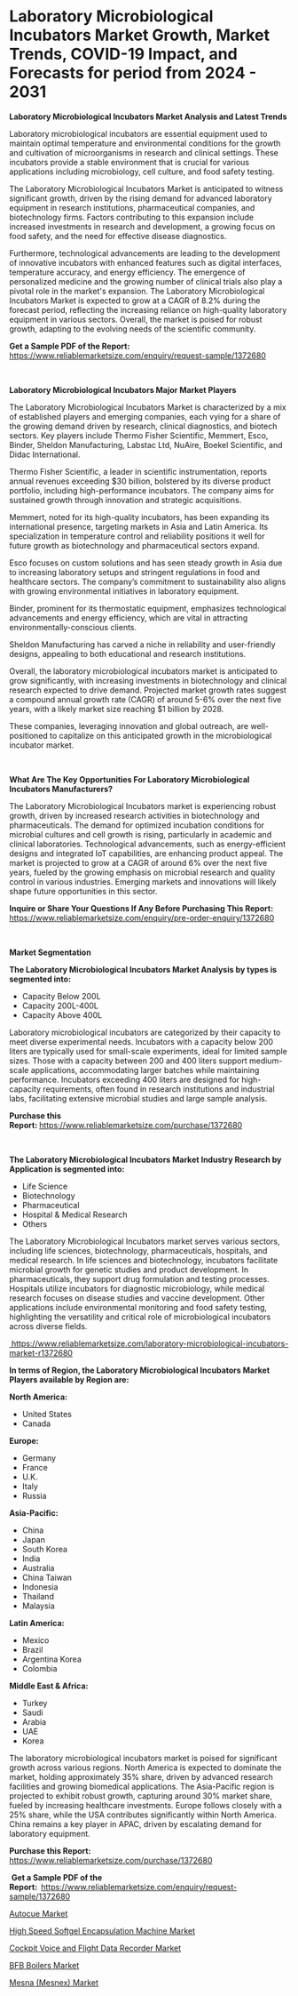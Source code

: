 <p><h1>Laboratory Microbiological Incubators Market Growth, Market Trends, COVID-19 Impact, and Forecasts for period from 2024 - 2031</h1></p><p><strong>Laboratory Microbiological Incubators Market Analysis and Latest Trends</strong></p>
<p><p>Laboratory microbiological incubators are essential equipment used to maintain optimal temperature and environmental conditions for the growth and cultivation of microorganisms in research and clinical settings. These incubators provide a stable environment that is crucial for various applications including microbiology, cell culture, and food safety testing.</p><p>The Laboratory Microbiological Incubators Market is anticipated to witness significant growth, driven by the rising demand for advanced laboratory equipment in research institutions, pharmaceutical companies, and biotechnology firms. Factors contributing to this expansion include increased investments in research and development, a growing focus on food safety, and the need for effective disease diagnostics.</p><p>Furthermore, technological advancements are leading to the development of innovative incubators with enhanced features such as digital interfaces, temperature accuracy, and energy efficiency. The emergence of personalized medicine and the growing number of clinical trials also play a pivotal role in the market's expansion. The Laboratory Microbiological Incubators Market is expected to grow at a CAGR of 8.2% during the forecast period, reflecting the increasing reliance on high-quality laboratory equipment in various sectors. Overall, the market is poised for robust growth, adapting to the evolving needs of the scientific community.</p></p>
<p><strong>Get a Sample PDF of the Report:&nbsp;</strong> <a href="https://www.reliablemarketsize.com/enquiry/request-sample/1372680?utm_campaign=1879&utm_medium=2&utm_source=Github&utm_content=ia&utm_term=06122024&utm_id=laboratory-microbiological-incubators">https://www.reliablemarketsize.com/enquiry/request-sample/1372680</a></p>
<p>&nbsp;</p>
<p><strong>Laboratory Microbiological Incubators Major Market Players</strong></p>
<p><p>The Laboratory Microbiological Incubators Market is characterized by a mix of established players and emerging companies, each vying for a share of the growing demand driven by research, clinical diagnostics, and biotech sectors. Key players include Thermo Fisher Scientific, Memmert, Esco, Binder, Sheldon Manufacturing, Labstac Ltd, NuAire, Boekel Scientific, and Didac International.</p><p>Thermo Fisher Scientific, a leader in scientific instrumentation, reports annual revenues exceeding $30 billion, bolstered by its diverse product portfolio, including high-performance incubators. The company aims for sustained growth through innovation and strategic acquisitions.</p><p>Memmert, noted for its high-quality incubators, has been expanding its international presence, targeting markets in Asia and Latin America. Its specialization in temperature control and reliability positions it well for future growth as biotechnology and pharmaceutical sectors expand.</p><p>Esco focuses on custom solutions and has seen steady growth in Asia due to increasing laboratory setups and stringent regulations in food and healthcare sectors. The company’s commitment to sustainability also aligns with growing environmental initiatives in laboratory equipment.</p><p>Binder, prominent for its thermostatic equipment, emphasizes technological advancements and energy efficiency, which are vital in attracting environmentally-conscious clients. </p><p>Sheldon Manufacturing has carved a niche in reliability and user-friendly designs, appealing to both educational and research institutions.</p><p>Overall, the laboratory microbiological incubators market is anticipated to grow significantly, with increasing investments in biotechnology and clinical research expected to drive demand. Projected market growth rates suggest a compound annual growth rate (CAGR) of around 5-6% over the next five years, with a likely market size reaching $1 billion by 2028.</p><p>These companies, leveraging innovation and global outreach, are well-positioned to capitalize on this anticipated growth in the microbiological incubator market.</p></p>
<p>&nbsp;</p>
<p><strong>What Are The Key Opportunities For Laboratory Microbiological Incubators Manufacturers?</strong></p>
<p><p>The Laboratory Microbiological Incubators market is experiencing robust growth, driven by increased research activities in biotechnology and pharmaceuticals. The demand for optimized incubation conditions for microbial cultures and cell growth is rising, particularly in academic and clinical laboratories. Technological advancements, such as energy-efficient designs and integrated IoT capabilities, are enhancing product appeal. The market is projected to grow at a CAGR of around 6% over the next five years, fueled by the growing emphasis on microbial research and quality control in various industries. Emerging markets and innovations will likely shape future opportunities in this sector.</p></p>
<p><strong>Inquire or Share Your Questions If Any Before Purchasing This Report:</strong> <a href="https://www.reliablemarketsize.com/enquiry/pre-order-enquiry/1372680?utm_campaign=1879&utm_medium=2&utm_source=Github&utm_content=ia&utm_term=06122024&utm_id=laboratory-microbiological-incubators">https://www.reliablemarketsize.com/enquiry/pre-order-enquiry/1372680</a></p>
<p>&nbsp;</p>
<p><strong>Market Segmentation</strong></p>
<p><strong>The Laboratory Microbiological Incubators Market Analysis by types is segmented into:</strong></p>
<p><ul><li>Capacity Below 200L</li><li>Capacity 200L-400L</li><li>Capacity Above 400L</li></ul></p>
<p><p>Laboratory microbiological incubators are categorized by their capacity to meet diverse experimental needs. Incubators with a capacity below 200 liters are typically used for small-scale experiments, ideal for limited sample sizes. Those with a capacity between 200 and 400 liters support medium-scale applications, accommodating larger batches while maintaining performance. Incubators exceeding 400 liters are designed for high-capacity requirements, often found in research institutions and industrial labs, facilitating extensive microbial studies and large sample analysis.</p></p>
<p><strong>Purchase this Report:&nbsp;</strong><a href="https://www.reliablemarketsize.com/purchase/1372680?utm_campaign=1879&utm_medium=2&utm_source=Github&utm_content=ia&utm_term=06122024&utm_id=laboratory-microbiological-incubators">https://www.reliablemarketsize.com/purchase/1372680</a></p>
<p>&nbsp;</p>
<p><strong>The Laboratory Microbiological Incubators Market Industry Research by Application is segmented into:</strong></p>
<p><ul><li>Life Science</li><li>Biotechnology</li><li>Pharmaceutical</li><li>Hospital & Medical Research</li><li>Others</li></ul></p>
<p><p>The Laboratory Microbiological Incubators market serves various sectors, including life sciences, biotechnology, pharmaceuticals, hospitals, and medical research. In life sciences and biotechnology, incubators facilitate microbial growth for genetic studies and product development. In pharmaceuticals, they support drug formulation and testing processes. Hospitals utilize incubators for diagnostic microbiology, while medical research focuses on disease studies and vaccine development. Other applications include environmental monitoring and food safety testing, highlighting the versatility and critical role of microbiological incubators across diverse fields.</p></p>
<p><a href="https://www.reliablemarketsize.com/laboratory-microbiological-incubators-market-r1372680?utm_campaign=1879&utm_medium=2&utm_source=Github&utm_content=ia&utm_term=06122024&utm_id=laboratory-microbiological-incubators">&nbsp;https://www.reliablemarketsize.com/laboratory-microbiological-incubators-market-r1372680</a></p>
<p><strong>In terms of Region, the Laboratory Microbiological Incubators Market Players available by Region are:</strong></p>
<p>
    <p> <strong> North America: </strong>
        <ul>
            <li>United States</li>
            <li>Canada</li>
        </ul>
        </p> 
    <p> <strong> Europe: </strong>
        <ul>
            <li>Germany</li>
            <li>France</li>
            <li>U.K.</li>
            <li>Italy</li>
            <li>Russia</li>
        </ul>
        </p> 
    <p> <strong> Asia-Pacific: </strong>
        <ul>
            <li>China</li>
            <li>Japan</li>
            <li>South Korea</li>
            <li>India</li>
            <li>Australia</li>
            <li>China Taiwan</li>
            <li>Indonesia</li>
            <li>Thailand</li>
            <li>Malaysia</li>
        </ul>
        </p> 
    <p> <strong> Latin America: </strong>
        <ul>
            <li>Mexico</li>
            <li>Brazil</li>
            <li>Argentina Korea</li>
            <li>Colombia</li>
        </ul>
        </p> 
    <p> <strong> Middle East & Africa: </strong>
        <ul>
            <li>Turkey</li>
            <li>Saudi</li>
            <li>Arabia</li>
            <li>UAE</li>
            <li>Korea</li>
        </ul>
    </p>
    </p>
<p><p>The laboratory microbiological incubators market is poised for significant growth across various regions. North America is expected to dominate the market, holding approximately 35% share, driven by advanced research facilities and growing biomedical applications. The Asia-Pacific region is projected to exhibit robust growth, capturing around 30% market share, fueled by increasing healthcare investments. Europe follows closely with a 25% share, while the USA contributes significantly within North America. China remains a key player in APAC, driven by escalating demand for laboratory equipment.</p></p>
<p><strong>Purchase this Report: </strong><a href="https://www.reliablemarketsize.com/purchase/1372680?utm_campaign=1879&utm_medium=2&utm_source=Github&utm_content=ia&utm_term=06122024&utm_id=laboratory-microbiological-incubators">https://www.reliablemarketsize.com/purchase/1372680</a></p>
<p>&nbsp;<strong>Get a Sample PDF of the Report:&nbsp;&nbsp;</strong><a href="https://www.reliablemarketsize.com/enquiry/request-sample/1372680?utm_campaign=1879&utm_medium=2&utm_source=Github&utm_content=ia&utm_term=06122024&utm_id=laboratory-microbiological-incubators">https://www.reliablemarketsize.com/enquiry/request-sample/1372680</a></p>
<p><strong></strong></p>
<p><p><a href="https://www.linkedin.com/pulse/insightful-autocue-market-report-swot-analysis-identifying-strengths-m12me?utm_campaign=1879&utm_medium=2&utm_source=Github&utm_content=ia&utm_term=06122024&utm_id=laboratory-microbiological-incubators">Autocue Market</a></p><p><a href="https://issuu.com/reportprime-2/docs/high-speed-softgel-encapsulation-machine-market-si?utm_campaign=1879&utm_medium=2&utm_source=Github&utm_content=ia&utm_term=06122024&utm_id=laboratory-microbiological-incubators">High Speed Softgel Encapsulation Machine Market</a></p><p><a href="https://www.linkedin.com/pulse/the-sympatico-insight-9odme?utm_campaign=1879&utm_medium=2&utm_source=Github&utm_content=ia&utm_term=06122024&utm_id=laboratory-microbiological-incubators">Cockpit Voice and Flight Data Recorder Market</a></p><p><a href="https://issuu.com/reportprime-2/docs/bfb-boilers-market-size-2030.pptx?utm_campaign=1879&utm_medium=2&utm_source=Github&utm_content=ia&utm_term=06122024&utm_id=laboratory-microbiological-incubators">BFB Boilers Market</a></p><p><a href="https://github.com/FassouRP/Market-Research-Report-List-6/blob/main/mesna-mesnex-market.md?utm_campaign=1879&utm_medium=2&utm_source=Github&utm_content=ia&utm_term=06122024&utm_id=laboratory-microbiological-incubators">Mesna (Mesnex) Market</a></p></p>